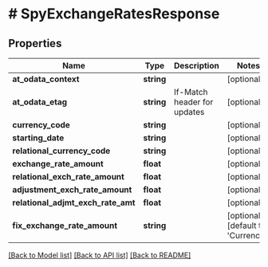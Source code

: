 # # SpyExchangeRatesResponse

## Properties

Name | Type | Description | Notes
------------ | ------------- | ------------- | -------------
**at_odata_context** | **string** |  | [optional]
**at_odata_etag** | **string** | If-Match header for updates | [optional]
**currency_code** | **string** |  | [optional]
**starting_date** | **string** |  | [optional]
**relational_currency_code** | **string** |  | [optional]
**exchange_rate_amount** | **float** |  | [optional]
**relational_exch_rate_amount** | **float** |  | [optional]
**adjustment_exch_rate_amount** | **float** |  | [optional]
**relational_adjmt_exch_rate_amt** | **float** |  | [optional]
**fix_exchange_rate_amount** | **string** |  | [optional] [default to 'Currency']

[[Back to Model list]](../../README.md#models) [[Back to API list]](../../README.md#endpoints) [[Back to README]](../../README.md)
